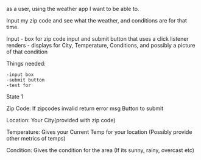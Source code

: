 as a user, using the weather app I want to be able to.

Input my zip code and see what the weather, and conditions are for that
time.

Input - box for zip code input and submit button that uses a click listener
renders - displays for City, Temperature, Conditions, and possibly a picture of that condition


Things needed:

    -input box
    -submit button
    -text for

State 1

Zip Code:
If zipcodes invalid return error msg
Button to submit

Location:
Your City(provided with zip code)

Temperature:
Gives your Current Temp for your location (Possibly provide other metrics of temps)

Condition:
Gives the condition for the area (If its sunny, rainy, overcast etc)